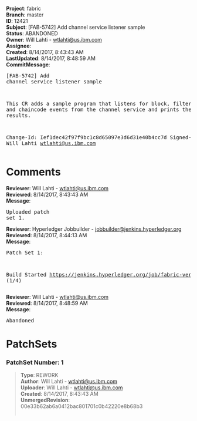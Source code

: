 <strong>Project</strong>: fabric<br><strong>Branch</strong>: master<br><strong>ID</strong>: 12421<br><strong>Subject</strong>: [FAB-5742] Add channel service listener sample<br><strong>Status</strong>: ABANDONED<br><strong>Owner</strong>: Will Lahti - wtlahti@us.ibm.com<br><strong>Assignee</strong>:<br><strong>Created</strong>: 8/14/2017, 8:43:43 AM<br><strong>LastUpdated</strong>: 8/14/2017, 8:48:59 AM<br><strong>CommitMessage</strong>:<br><pre>[FAB-5742] Add channel service listener sample

This CR adds a sample program that listens for block, filtered block,
and chaincode events from the channel service and prints the results.

Change-Id: Ief1dec42f97f9bc1c8d65097e3d6d31e40b4cc7d
Signed-off-by: Will Lahti <wtlahti@us.ibm.com>
</pre><h1>Comments</h1><strong>Reviewer</strong>: Will Lahti - wtlahti@us.ibm.com<br><strong>Reviewed</strong>: 8/14/2017, 8:43:43 AM<br><strong>Message</strong>: <pre>Uploaded patch set 1.</pre><strong>Reviewer</strong>: Hyperledger Jobbuilder - jobbuilder@jenkins.hyperledger.org<br><strong>Reviewed</strong>: 8/14/2017, 8:44:13 AM<br><strong>Message</strong>: <pre>Patch Set 1:

Build Started https://jenkins.hyperledger.org/job/fabric-verify-z/11225/ (1/4)</pre><strong>Reviewer</strong>: Will Lahti - wtlahti@us.ibm.com<br><strong>Reviewed</strong>: 8/14/2017, 8:48:59 AM<br><strong>Message</strong>: <pre>Abandoned</pre><h1>PatchSets</h1><h3>PatchSet Number: 1</h3><blockquote><strong>Type</strong>: REWORK<br><strong>Author</strong>: Will Lahti - wtlahti@us.ibm.com<br><strong>Uploader</strong>: Will Lahti - wtlahti@us.ibm.com<br><strong>Created</strong>: 8/14/2017, 8:43:43 AM<br><strong>UnmergedRevision</strong>: 00e33b62ab6a0412bac801701c0b42220e8b68b3<br><br></blockquote>